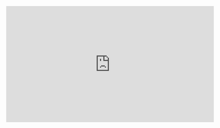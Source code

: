 <iframe width="560" height="315" src="https://www.youtube-nocookie.com/embed/2moh18sh5p4?si=hulnsJyg1jumZuxs" title="YouTube video player" frameborder="0" allow="accelerometer; autoplay; clipboard-write; encrypted-media; gyroscope; picture-in-picture; web-share" allowfullscreen></iframe>
